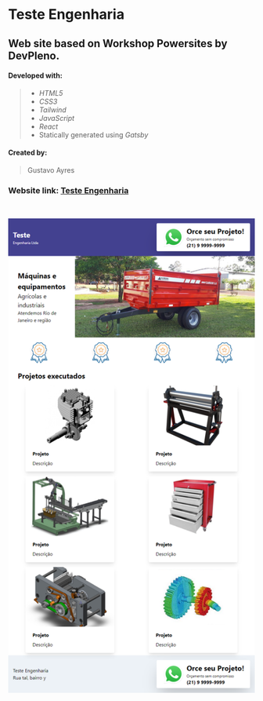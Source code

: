 # Teste Engenharia

## Web site based on Workshop Powersites by DevPleno.

#### Developed with:
> - *HTML5*
> - *CSS3*
> - *Tailwind*
> - *JavaScript*
> - *React*
> - Statically generated using *Gatsby*

#### Created by:
> Gustavo Ayres

### Website link: [Teste Engenharia](https://testeengenharia.netlify.com)
</br>

![Teste Engenharia Website](/public/page_screenshot.png "Teste Engenharia Website")
